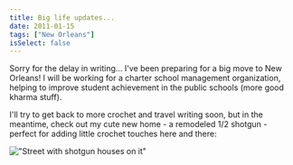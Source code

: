 ```yaml
---
title: Big life updates...
date: 2011-01-15
tags: ["New Orleans"]
isSelect: false
---
```


Sorry for the delay in writing... I've been preparing for a big move to New Orleans!  I will be working for a charter school management organization, helping to improve student achievement in the public schools (more good kharma stuff).

I'll try to get back to more crochet and travel writing soon, but in the meantime, check out my cute new home - a remodeled 1/2 shotgun - perfect for adding little crochet touches here and there:

!["Street with shotgun houses on it"](/images/posts/nola.jpg)

